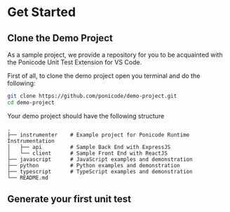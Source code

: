 # Get Started

## Clone the Demo Project

As a sample project, we provide a repository for you to be acquainted with the Ponicode Unit Test Extension for VS Code.

First of all, to clone the demo project open you terminal and do the following:

```bash
git clone https://github.com/ponicode/demo-project.git
cd demo-project
```

Your demo project should have the following structure

```
.
├── instrumenter    # Example project for Ponicode Runtime Instrumentation
│   ├── api         # Sample Back End with ExpressJS
│   └── client      # Sample Front End with ReactJS
├── javascript      # JavaScript examples and demonstration
├── python          # Python examples and demonstration
├── typescript      # TypeScript examples and demonstration
└── README.md
```

## Generate your first unit test
